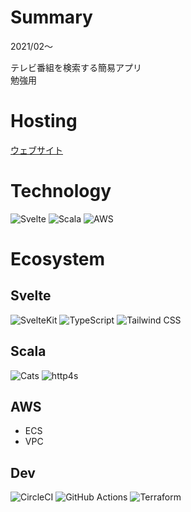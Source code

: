 # Summary

2021/02〜

テレビ番組を検索する簡易アプリ  
勉強用

# Hosting

[ウェブサイト]()

# Technology

![Svelte](/tools/svelte.png 'Svelte')
![Scala](/tools/scala.png 'Scala')
![AWS‎](/tools/aws.png 'AWS‎')

# Ecosystem

## Svelte

![SvelteKit](/tools/svelte.png 'SvelteKit')
![TypeScript](/tools/typescript.png 'TypeScript')
![Tailwind CSS](/tools/tailwind-css.png 'Tailwind CSS')

## Scala

![Cats](/tools/cats.png 'Cats')
![http4s](/tools/http4s.png 'http4s')

## AWS‎

- ECS
- VPC

## Dev

![CircleCI](/tools/circleci.png 'CircleCI')
![GitHub Actions](/tools/github-actions.png 'GitHub Actions')
![Terraform](/tools/terraform.png 'Terraform')
